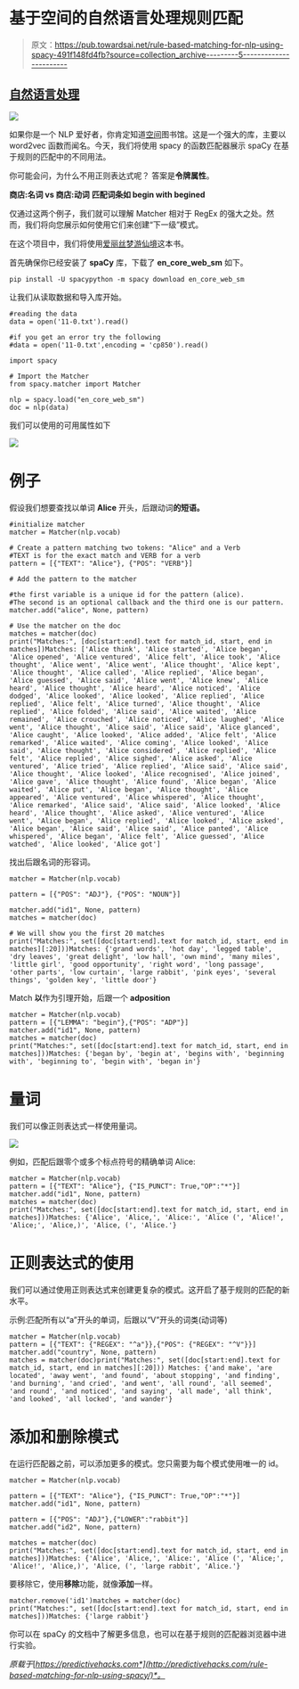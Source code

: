 # 基于空间的自然语言处理规则匹配

> 原文：<https://pub.towardsai.net/rule-based-matching-for-nlp-using-spacy-491f148fd4fb?source=collection_archive---------5----------------------->

## [自然语言处理](https://towardsai.net/p/category/nlp)

![](img/137e0420326b957d773b6c465f9fc044.png)

如果你是一个 NLP 爱好者，你肯定知道[空间](https://spacy.io/)图书馆。这是一个强大的库，主要以 word2vec 函数而闻名。今天，我们将使用 spacy 的函数匹配器展示 spaCy 在基于规则的匹配中的不同用法。

你可能会问，为什么不用正则表达式呢？
答案是**令牌属性**。

**商店:名词 vs 商店:动词**
**匹配词条如 begin with begined**

仅通过这两个例子，我们就可以理解 Matcher 相对于 RegEx 的强大之处。然而，我们将向您展示如何使用它们来创建“下一级”模式。

在这个项目中，我们将使用[爱丽丝梦游仙境](https://www.gutenberg.org/files/11/11-0.txt)这本书。

首先确保你已经安装了 **spaCy** 库，下载了 **en_core_web_sm** 如下。

```
pip install -U spacypython -m spacy download en_core_web_sm
```

让我们从读取数据和导入库开始。

```
#reading the data
data = open('11-0.txt').read()

#if you get an error try the following
#data = open('11-0.txt',encoding = 'cp850').read()

import spacy

# Import the Matcher
from spacy.matcher import Matcher

nlp = spacy.load("en_core_web_sm")
doc = nlp(data)
```

我们可以使用的可用属性如下

![](img/43e8a4c0efa500a63c4e0b822271f396.png)

# 例子

假设我们想要查找以单词 **Alice** 开头，后跟动词**的短语。**

```
#initialize matcher
matcher = Matcher(nlp.vocab)

# Create a pattern matching two tokens: "Alice" and a Verb
#TEXT is for the exact match and VERB for a verb
pattern = [{"TEXT": "Alice"}, {"POS": "VERB"}]

# Add the pattern to the matcher

#the first variable is a unique id for the pattern (alice).
#The second is an optional callback and the third one is our pattern.
matcher.add("alice", None, pattern)

# Use the matcher on the doc
matches = matcher(doc)
print("Matches:", [doc[start:end].text for match_id, start, end in matches])Matches: ['Alice think', 'Alice started', 'Alice began', 'Alice opened', 'Alice ventured', 'Alice felt', 'Alice took', 'Alice thought', 'Alice went', 'Alice went', 'Alice thought', 'Alice kept', 'Alice thought', 'Alice called', 'Alice replied', 'Alice began', 'Alice guessed', 'Alice said', 'Alice went', 'Alice knew', 'Alice heard', 'Alice thought', 'Alice heard', 'Alice noticed', 'Alice dodged', 'Alice looked', 'Alice looked', 'Alice replied', 'Alice replied', 'Alice felt', 'Alice turned', 'Alice thought', 'Alice replied', 'Alice folded', 'Alice said', 'Alice waited', 'Alice remained', 'Alice crouched', 'Alice noticed', 'Alice laughed', 'Alice went', 'Alice thought', 'Alice said', 'Alice said', 'Alice glanced', 'Alice caught', 'Alice looked', 'Alice added', 'Alice felt', 'Alice remarked', 'Alice waited', 'Alice coming', 'Alice looked', 'Alice said', 'Alice thought', 'Alice considered', 'Alice replied', 'Alice felt', 'Alice replied', 'Alice sighed', 'Alice asked', 'Alice ventured', 'Alice tried', 'Alice replied', 'Alice said', 'Alice said', 'Alice thought', 'Alice looked', 'Alice recognised', 'Alice joined', 'Alice gave', 'Alice thought', 'Alice found', 'Alice began', 'Alice waited', 'Alice put', 'Alice began', 'Alice thought', 'Alice appeared', 'Alice ventured', 'Alice whispered', 'Alice thought', 'Alice remarked', 'Alice said', 'Alice said', 'Alice looked', 'Alice heard', 'Alice thought', 'Alice asked', 'Alice ventured', 'Alice went', 'Alice began', 'Alice replied', 'Alice looked', 'Alice asked', 'Alice began', 'Alice said', 'Alice said', 'Alice panted', 'Alice whispered', 'Alice began', 'Alice felt', 'Alice guessed', 'Alice watched', 'Alice looked', 'Alice got']
```

找出后跟名词的形容词。

```
matcher = Matcher(nlp.vocab)

pattern = [{"POS": "ADJ"}, {"POS": "NOUN"}]

matcher.add("id1", None, pattern)
matches = matcher(doc)

# We will show you the first 20 matches
print("Matches:", set([doc[start:end].text for match_id, start, end in matches][:20]))Matches: {'grand words', 'hot day', 'legged table', 'dry leaves', 'great delight', 'low hall', 'own mind', 'many miles', 'little girl', 'good opportunity', 'right word', 'long passage', 'other parts', 'low curtain', 'large rabbit', 'pink eyes', 'several things', 'golden key', 'little door'}
```

Match **以**作为引理开始，后跟一个 **adposition**

```
matcher = Matcher(nlp.vocab)
pattern = [{"LEMMA": "begin"},{"POS": "ADP"}]
matcher.add("id1", None, pattern)
matches = matcher(doc)
print("Matches:", set([doc[start:end].text for match_id, start, end in matches]))Matches: {'began by', 'begin at', 'begins with', 'beginning with', 'beginning to', 'begin with', 'began in'}
```

# 量词

我们可以像正则表达式一样使用量词。

![](img/ffd1434d153e637363bc4001044d4e6f.png)

例如，匹配后跟零个或多个标点符号的精确单词 Alice:

```
matcher = Matcher(nlp.vocab)
pattern = [{"TEXT": "Alice"}, {"IS_PUNCT": True,"OP":"*"}]
matcher.add("id1", None, pattern)
matches = matcher(doc)
print("Matches:", set([doc[start:end].text for match_id, start, end in matches]))Matches: {'Alice', 'Alice,', 'Alice:', 'Alice (', 'Alice!', 'Alice;', 'Alice,)', 'Alice, (', 'Alice.'}
```

# 正则表达式的使用

我们可以通过使用正则表达式来创建更复杂的模式。这开启了基于规则的匹配的新水平。

示例:匹配所有以“a”开头的单词，后跟以“V”开头的词类(动词等)

```
matcher = Matcher(nlp.vocab)
pattern = [{"TEXT": {"REGEX": "^a"}},{"POS": {"REGEX": "^V"}}]
matcher.add("country", None, pattern)
matches = matcher(doc)print("Matches:", set([doc[start:end].text for match_id, start, end in matches][:20])) Matches: {'and make', 'are located', 'away went', 'and found', 'about stopping', 'and finding', 'and burning', 'and cried', 'and went', 'all round', 'all seemed', 'and round', 'and noticed', 'and saying', 'all made', 'all think', 'and looked', 'all locked', 'and wander'}
```

# 添加和删除模式

在运行匹配器之前，可以添加更多的模式。您只需要为每个模式使用唯一的 id。

```
matcher = Matcher(nlp.vocab)

pattern = [{"TEXT": "Alice"}, {"IS_PUNCT": True,"OP":"*"}]
matcher.add("id1", None, pattern)

pattern = [{"POS": "ADJ"},{"LOWER":"rabbit"}]
matcher.add("id2", None, pattern)

matches = matcher(doc)
print("Matches:", set([doc[start:end].text for match_id, start, end in matches]))Matches: {'Alice', 'Alice,', 'Alice:', 'Alice (', 'Alice;', 'Alice!', 'Alice,)', 'Alice, (', 'large rabbit', 'Alice.'}
```

要移除它，使用**移除**功能，就像**添加**一样。

```
matcher.remove('id1')matches = matcher(doc)
print("Matches:", set([doc[start:end].text for match_id, start, end in matches]))Matches: {'large rabbit'}
```

你可以在 spaCy 的文档中了解更多信息，也可以在基于规则的匹配器浏览器中进行实验。

*原载于*[*https://predictivehacks.com*](http://predictivehacks.com/rule-based-matching-for-nlp-using-spacy/)*。*